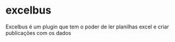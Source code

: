 # excelbus
Excelbus é um plugin que tem o poder de ler planilhas excel e criar publicações com os dados
